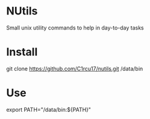# NUtils
Small unix utility commands to help in day-to-day tasks

# Install
git clone https://github.com/C1rcu17/nutils.git /data/bin

# Use
export PATH="/data/bin:${PATH}"
